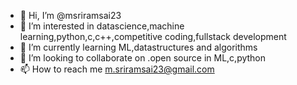 - 👋 Hi, I’m @msriramsai23
- 👀 I’m interested in datascience,machine learning,python,c,c++,competitive coding,fullstack development
- 🌱 I’m currently learning ML,datastructures and algorithms
- 💞️ I’m looking to collaborate on .open source in ML,c,python
- 📫 How to reach me m.sriramsai23@gmail.com

<!---
msriramsai23/msriramsai23 is a ✨ special ✨ repository because its `README.md` (this file) appears on your GitHub profile.
You can click the Preview link to take a look at your changes.
--->
